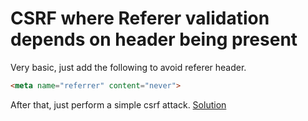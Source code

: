 # CSRF where Referer validation depends on header being present
Very basic, just add the following to avoid referer header.
```html
<meta name="referrer" content="never">
```
After that, just perform a simple csrf attack.
[Solution](./assets/CSRF%20where%20Referer%20validation%20depends%20on%20header%20being%20present.html)